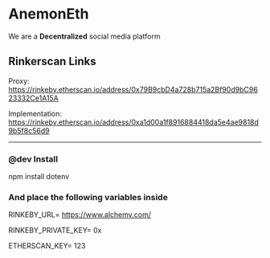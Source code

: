 # AnemonEth
We are a **Decentralized** social media platform

## Rinkerscan Links
Proxy: https://rinkeby.etherscan.io/address/0x79B9cbD4a728b715a2Bf90d9bC9623332Ce1A15A   

Implementation: https://rinkeby.etherscan.io/address/0xa1d00a1f8916884418da5e4ae9818d9b5f8c56d9
 
 ------------------
### @dev Install
npm install dotenv

### And place the following variables inside

RINKEBY_URL= https://www.alchemy.com/       

RINKEBY_PRIVATE_KEY= 0x       

ETHERSCAN_KEY= 123       